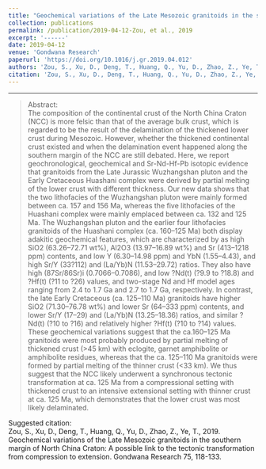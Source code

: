```yaml
---
title: "Geochemical variations of the Late Mesozoic granitoids in the southern margin of North China Craton: A possible link to the tectonic transformation from compression to extension."
collection: publications
permalink: /publication/2019-04-12-Zou, et al., 2019
excerpt: '------'
date: 2019-04-12
venue: 'Gondwana Research'
paperurl: 'https://doi.org/10.1016/j.gr.2019.04.012'
authors: 'Zou, S., Xu, D., Deng, T., Huang, Q., Yu, D., Zhao, Z., Ye, T.'
citation: 'Zou, S., Xu, D., Deng, T., Huang, Q., Yu, D., Zhao, Z., Ye, T., 2019. Geochemical variations of the Late Mesozoic granitoids in the southern margin of North China Craton: A possible link to the tectonic transformation from compression to extension. Gondwana Research 75, 118-133.'
---
```


------

>Abstract: <br/>The composition of the continental crust of the North China Craton (NCC) is more felsic than that of the average bulk crust, which is regarded to be the result of the delamination of the thickened lower crust during Mesozoic. However, whether the thickened continental crust existed and when the delamination event happened along the southern margin of the NCC are still debated. Here, we report geochronological, geochemical and Sr-Nd-Hf-Pb isotopic evidence that granitoids from the Late Jurassic Wuzhangshan pluton and the Early Cretaceous Huashani complex were derived by partial melting of the lower crust with different thickness. Our new data shows that the two lithofacies of the Wuzhangshan pluton were mainly formed between ca. 157 and 156 Ma, whereas the five lithofacies of the Huashani complex were mainly emplaced between ca. 132 and 125 Ma. The Wuzhangshan pluton and the earlier four lithofacies granitoids of the Huashani complex (ca. 160–125 Ma) both display adakitic geochemical features, which are characterized by as high SiO2 (63.26–72.71 wt%), Al2O3 (13.97–16.89 wt%) and Sr (413–1218 ppm) contents, and low Y (6.30–14.98 ppm) and YbN (1.55–4.43), and high Sr/Y (33?112) and (La/Yb)N (11.53–29.72) ratios. They also have high (87Sr/86Sr)i (0.7066–0.7086), and low ?Nd(t) (?9.9 to ?18.8) and ?Hf(t) (?11 to ?26) values, and two-stage Nd and Hf model ages ranging from 2.4 to 1.7 Ga and 2.7 to 1.7 Ga, respectively. In contrast, the late Early Cretaceous (ca. 125–110 Ma) granitoids have higher SiO2 (71.30–76.78 wt%) and lower Sr (64–333 ppm) contents, and lower Sr/Y (17–29) and (La/Yb)N (13.25–18.36) ratios, and similar ?Nd(t) (?10 to ?16) and relatively higher ?Hf(t) (?10 to ?14) values. These geochemical variations suggest that the ca.160–125 Ma granitoids were most probably produced by partial melting of thickened crust (>45 km) with eclogite, garnet amphibolite or amphibolite residues, whereas that the ca. 125–110 Ma granitoids were formed by partial melting of the thinner crust (<33 km). We thus suggest that the NCC likely underwent a synchronous tectonic transformation at ca. 125 Ma from a compressional setting with thickened crust to an intensive extensional setting with thinner crust at ca. 125 Ma, which demonstrates that the lower crust was most likely delaminated.

Suggested citation: <br/>Zou, S., Xu, D., Deng, T., Huang, Q., Yu, D., Zhao, Z., Ye, T., 2019. Geochemical variations of the Late Mesozoic granitoids in the southern margin of North China Craton: A possible link to the tectonic transformation from compression to extension. Gondwana Research 75, 118-133.